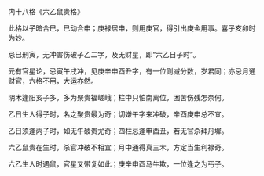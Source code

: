 内十八格《六乙鼠贵格》

此格以子暗合巳，巳动合申；庚禄居申，则用庚官，得引出庚金用事。喜子亥卯时为妙。

忌巳刑寅，无冲害伤破子乙二字，及无财星，即“六乙日子时”。

元有官星论，忌寅午戌冲，见庚辛申酉丑字，有一位则减分数，岁君同；亦忌月通财官，六格不用，大运亦然。

阴木逢阳亥子多，多为聚贵福嵯峨；柱中只怕南离位，困苦伤残怎奈何。

乙日生人得子时，名之聚贵最为奇；切嫌午字来冲破，辛酉庚申总不宜。

乙日须逢丙子时，如无午破贵尤奇；四柱忌逢申酉丑，若无官杀拜丹墀。

六乙鼠贵在生时，杀官冲破不相宜；月中通得真三木，方定当生利禄奇。

六乙生人时遇鼠，官星又带复如此；庚辛申酉马牛欺，一位逢之为丐子。

